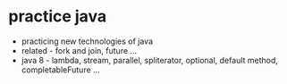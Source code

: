 # practice java
- practicing new technologies of java
- related - fork and join, future ...
- java 8 - lambda, stream, parallel, spliterator, optional, default method, completableFuture ...
